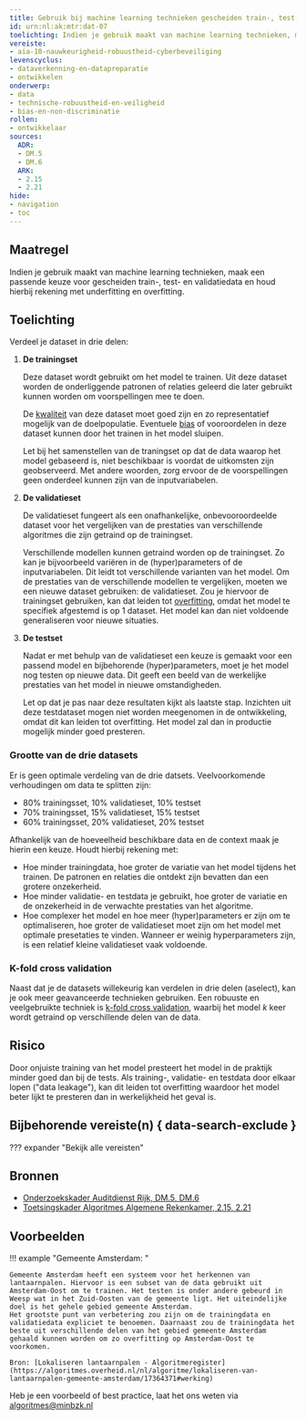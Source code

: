 ```yaml
---
title: Gebruik bij machine learning technieken gescheiden train-, test- en validatiedata en houd rekening met underfitting en overfitting
id: urn:nl:ak:mtr:dat-07
toelichting: Indien je gebruik maakt van machine learning technieken, maak een passende keuze voor gescheiden train-, test- en validatiedata en houd hierbij rekening met underfitting en overfitting. 
vereiste:
- aia-10-nauwkeurigheid-robuustheid-cyberbeveiliging
levenscyclus:
- dataverkenning-en-datapreparatie
- ontwikkelen
onderwerp:
- data
- technische-robuustheid-en-veiligheid
- bias-en-non-discriminatie
rollen:
- ontwikkelaar
sources:
  ADR:
  - DM.5
  - DM.6
  ARK: 
  - 2.15
  - 2.21
hide:
- navigation
- toc
---
```


<!-- tags -->

## Maatregel
Indien je gebruik maakt van machine learning technieken, maak een passende keuze voor gescheiden train-, test- en validatiedata en houd hierbij rekening met underfitting en overfitting. 

## Toelichting
Verdeel je dataset in drie delen:

1. **De trainingset**

    Deze dataset wordt gebruikt om het model te trainen. Uit deze dataset worden de onderliggende patronen of relaties geleerd die later gebruikt kunnen worden om voorspellingen mee te doen.

    De [kwaliteit](3-dat-01-datakwaliteit.md) van deze dataset moet goed zijn en zo representatief mogelijk van de doelpopulatie. Eventuele [bias](../../onderwerpen/bias-en-non-discriminatie.md#herken-bias) of vooroordelen in deze dataset kunnen door het trainen in het model sluipen.

   Let bij het samenstellen van de traningset op dat de data waarop het model gebaseerd is, niet beschikbaar is voordat de uitkomsten zijn geobserveerd. Met andere woorden, zorg ervoor de de voorspellingen geen onderdeel kunnen zijn van de inputvariabelen. 

3. **De validatieset**

    De validatieset fungeert als een onafhankelijke, onbevooroordeelde dataset voor het vergelijken van de prestaties van verschillende algoritmes die zijn getraind op de trainingset.

    Verschillende modellen kunnen getraind worden op de trainingset. Zo kan je bijvoorbeeld variëren in de (hyper)parameters of de inputvariabelen. Dit leidt tot verschillende varianten van het model. Om de prestaties van de verschillende modellen te vergelijken, moeten we een nieuwe dataset gebruiken: de validatieset. Zou je hiervoor de trainingset gebruiken, kan dat leiden tot [overfitting](https://hastie.su.domains/ISLP/ISLP_website.pdf.download.html), omdat het model te specifiek afgestemd is op 1 dataset. Het model kan dan niet voldoende generaliseren voor nieuwe situaties.

4. **De testset**

    Nadat er met behulp van de validatieset een keuze is gemaakt voor een passend model en bijbehorende (hyper)parameters, moet je het model nog testen op nieuwe data. Dit geeft een beeld van de werkelijke prestaties van het model in nieuwe omstandigheden. 

    Let op dat je pas naar deze resultaten kijkt als laatste stap. Inzichten uit deze testdataset mogen niet worden meegenomen in de ontwikkeling, omdat dit kan leiden tot overfitting. Het model zal dan in productie mogelijk minder goed presteren. 

### Grootte van de drie datasets

Er is geen optimale verdeling van de drie datsets. Veelvoorkomende verhoudingen om data te splitten zijn:

- 80% trainingsset, 10% validatieset, 10% testset
- 70% trainingsset, 15% validatieset, 15% testset
- 60% trainingsset, 20% validatieset, 20% testset

Afhankelijk van de hoeveelheid beschikbare data en de context maak je hierin een keuze. Houdt hierbij rekening met:

- Hoe minder trainingdata, hoe groter de variatie van het model tijdens het trainen. De patronen en relaties die ontdekt zijn bevatten dan een grotere onzekerheid. 
- Hoe minder validatie- en testdata je gebruikt, hoe groter de variatie en de onzekerheid in de verwachte prestaties van het algoritme. 
- Hoe complexer het model en hoe meer (hyper)parameters er zijn om te optimaliseren, hoe groter de validatieset moet zijn om het model met optimale presetaties te vinden. Wanneer er weinig hyperparameters zijn, is een relatief kleine validatieset vaak voldoende.

### K-fold cross validation

Naast dat je de datasets willekeurig kan verdelen in drie delen (aselect), kan je ook meer geavanceerde technieken gebruiken. Een robuuste en veelgebruikte techniek is [k-fold cross validation](https://hastie.su.domains/ISLP/ISLP_website.pdf.download.html), waarbij het model *k* keer wordt getraind op verschillende delen van de data. 

## Risico
Door onjuiste training van het model presteert het model in de praktijk minder goed dan bij de tests. Als training-, validatie- en testdata door elkaar lopen ("data leakage"), kan dit leiden tot overfitting waardoor het model beter lijkt te presteren dan in werkelijkheid het geval is.

## Bijbehorende vereiste(n) { data-search-exclude }
??? expander "Bekijk alle vereisten"
    <!-- list_vereisten_on_maatregelen_page -->

## Bronnen
- [Onderzoekskader Auditdienst Rijk, DM.5, DM.6](https://open.overheid.nl/documenten/61b54381-d331-40ed-8fce-b2883b195f25/file)
- [Toetsingskader Algoritmes Algemene Rekenkamer, 2.15, 2.21](https://www.rekenkamer.nl/onderwerpen/algoritmes/documenten/publicaties/2024/05/15/het-toetsingskader-aan-de-slag) 

## Voorbeelden
!!! example "Gemeente Amsterdam: "

    Gemeente Amsterdam heeft een systeem voor het herkennen van lantaarnpalen. Hiervoor is een subset van de data gebruikt uit Amsterdam-Oost om te trainen. Het testen is onder andere gebeurd in Weesp wat in het Zuid-Oosten van de gemeente ligt. Het uiteindelijke doel is het gehele gebied gemeente Amsterdam.
    Het grootste punt van verbetering zou zijn om de trainingdata en validatiedata expliciet te benoemen. Daarnaast zou de trainingdata het beste uit verschillende delen van het gebied gemeente Amsterdam gehaald kunnen worden om zo overfitting op Amsterdam-Oost te voorkomen.
        
    Bron: [Lokaliseren lantaarnpalen - Algoritmeregister](https://algoritmes.overheid.nl/nl/algoritme/lokaliseren-van-lantaarnpalen-gemeente-amsterdam/17364371#werking)

Heb je een voorbeeld of best practice, laat het ons weten via [algoritmes@minbzk.nl](mailto:algoritmes@minbzk.nl)

